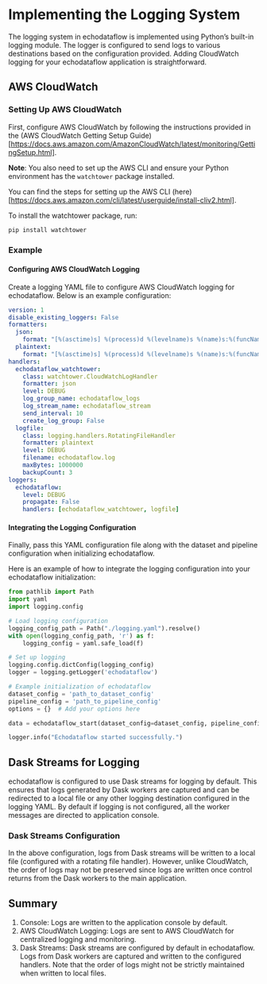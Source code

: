 # Implementing the Logging System

The logging system in echodataflow is implemented using Python’s built-in logging module. The logger is configured to send logs to various destinations based on the configuration provided. Adding CloudWatch logging for your echodataflow application is straightforward.

## AWS CloudWatch
### Setting Up AWS CloudWatch
First, configure AWS CloudWatch by following the instructions provided in the (AWS CloudWatch Getting Setup Guide)[https://docs.aws.amazon.com/AmazonCloudWatch/latest/monitoring/GettingSetup.html].

**Note**: You also need to set up the AWS CLI and ensure your Python environment has the `watchtower` package installed.

You can find the steps for setting up the AWS CLI (here)[https://docs.aws.amazon.com/cli/latest/userguide/install-cliv2.html].

To install the watchtower package, run:

```bash
pip install watchtower
```

### Example

#### Configuring AWS CloudWatch Logging
Create a logging YAML file to configure AWS CloudWatch logging for echodataflow. Below is an example configuration:

```yaml
version: 1
disable_existing_loggers: False
formatters:
  json:
    format: "[%(asctime)s] %(process)d %(levelname)s %(name)s:%(funcName)s:%(lineno)s - %(message)s"
  plaintext:
    format: "[%(asctime)s] %(process)d %(levelname)s %(name)s:%(funcName)s:%(lineno)s - %(message)s"
handlers:
  echodataflow_watchtower:
    class: watchtower.CloudWatchLogHandler
    formatter: json
    level: DEBUG
    log_group_name: echodataflow_logs
    log_stream_name: echodataflow_stream
    send_interval: 10
    create_log_group: False
  logfile:
    class: logging.handlers.RotatingFileHandler
    formatter: plaintext
    level: DEBUG
    filename: echodataflow.log
    maxBytes: 1000000
    backupCount: 3
loggers:
  echodataflow:
    level: DEBUG
    propagate: False
    handlers: [echodataflow_watchtower, logfile]
```

#### Integrating the Logging Configuration
Finally, pass this YAML configuration file along with the dataset and pipeline configuration when initializing echodataflow.

Here is an example of how to integrate the logging configuration into your echodataflow initialization:

```python
from pathlib import Path
import yaml
import logging.config

# Load logging configuration
logging_config_path = Path("./logging.yaml").resolve()
with open(logging_config_path, 'r') as f:
    logging_config = yaml.safe_load(f)

# Set up logging
logging.config.dictConfig(logging_config)
logger = logging.getLogger('echodataflow')

# Example initialization of echodataflow
dataset_config = 'path_to_dataset_config'
pipeline_config = 'path_to_pipeline_config'
options = {}  # Add your options here

data = echodataflow_start(dataset_config=dataset_config, pipeline_config=pipeline_config, logging_config=logging_config, options=options)

logger.info("Echodataflow started successfully.")
```

## Dask Streams for Logging
echodataflow is configured to use Dask streams for logging by default. This ensures that logs generated by Dask workers are captured and can be redirected to a local file or any other logging destination configured in the logging YAML. By default if logging is not configured, all the worker messages are directed to application console.

### Dask Streams Configuration
In the above configuration, logs from Dask streams will be written to a local file (configured with a rotating file handler). However, unlike CloudWatch, the order of logs may not be preserved since logs are written once control returns from the Dask workers to the main application.

## Summary
1. Console: Logs are written to the application console by default.
2. AWS CloudWatch Logging: Logs are sent to AWS CloudWatch for centralized logging and monitoring.
3. Dask Streams: Dask streams are configured by default in echodataflow. Logs from Dask workers are captured and written to the configured handlers. Note that the order of logs might not be strictly maintained when written to local files.
